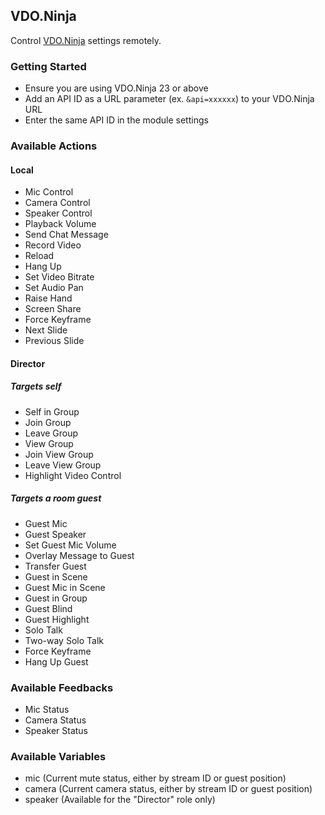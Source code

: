 ## VDO.Ninja

Control [VDO.Ninja](https://vdo.ninja) settings remotely.

### Getting Started

- Ensure you are using VDO.Ninja 23 or above
- Add an API ID as a URL parameter (ex. `&api=xxxxxx`) to your VDO.Ninja URL
- Enter the same API ID in the module settings

### Available Actions

#### Local

- Mic Control
- Camera Control
- Speaker Control
- Playback Volume
- Send Chat Message
- Record Video
- Reload
- Hang Up
- Set Video Bitrate
- Set Audio Pan
- Raise Hand
- Screen Share
- Force Keyframe
- Next Slide
- Previous Slide

#### Director

##### Targets self

- Self in Group
- Join Group
- Leave Group
- View Group
- Join View Group
- Leave View Group
- Highlight Video Control

##### Targets a room guest

- Guest Mic
- Guest Speaker
- Set Guest Mic Volume
- Overlay Message to Guest
- Transfer Guest
- Guest in Scene
- Guest Mic in Scene
- Guest in Group
- Guest Blind
- Guest Highlight
- Solo Talk
- Two-way Solo Talk
- Force Keyframe
- Hang Up Guest

### Available Feedbacks

- Mic Status
- Camera Status
- Speaker Status

### Available Variables

- mic (Current mute status, either by stream ID or guest position)
- camera (Current camera status, either by stream ID or guest position)
- speaker (Available for the "Director" role only)
